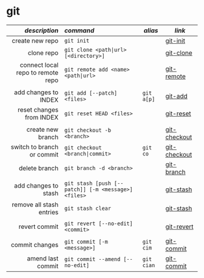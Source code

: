 # git
| *description* | *command* | *alias* | *link* |
| -------------:|:--------- | ------- | ------ |
create new repo | `git init` | | [git-init](https://git-scm.com/docs/git-init)
clone repo | `git clone <path\|url> [<directory>]` | | [git-clone](https://git-scm.com/docs/git-clone)
connect local repo to remote repo | `git remote add <name> <path\|url>` | | [git-remote](https://git-scm.com/docs/git-remote)
 | | | 
add changes to INDEX | `git add [--patch] <files>` | `git a[p]` | [git-add](https://git-scm.com/docs/git-add)
reset changes from INDEX | `git reset HEAD <files>` | | [git-reset](https://git-scm.com/docs/git-reset)
 | | | 
create new branch | `git checkout -b <branch>` | | [git-checkout](https://git-scm.com/docs/git-checkout)
switch to branch or commit | `git checkout <branch\|commit>` | `git co` | [git-checkout](https://git-scm.com/docs/git-checkout)
delete branch | `git branch -d <branch>` |  | [git-branch](https://git-scm.com/docs/git-branch)
 | | | 
add changes to stash | `git stash [push [--patch]] [-m <message>] <files>` |  | [git-stash](https://git-scm.com/docs/git-stash)
remove all stash entries | `git stash clear ` |  | [git-stash](https://git-scm.com/docs/git-stash)
 | | | 
 revert commit | `git revert [--no-edit] <commit>` |  | [git-revert](https://git-scm.com/docs/git-revert)
 | | | 
 commit changes | `git commit [-m <message>] ` | `git cim` | [git-commit](https://git-scm.com/docs/git-commit)
 amend last commit | `git commit --amend [--no-edit]` | `git cian` | [git-commit](https://git-scm.com/docs/git-commit)
